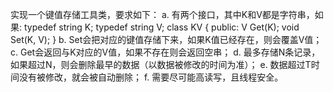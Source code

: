 实现一个键值存储工具类，要求如下：
a.  有两个接口，其中K和V都是字符串，如果:
typedef string K;
typedef string V;
class KV {
public:
    V Get(K);
     void Set(K, V);
}
b.  Set会把对应的键值存储下来，如果K值已经存在，则会覆盖V值；
c.  Get会返回与K对应的V值，如果不存在则会返回空串；
d.  最多存储N条记录，如果超过N，则会删除最早的数据（以数据被修改的时间为准）；
e.  数据超过T时间没有被修改，就会被自动删除；
f.  需要尽可能高读写，且线程安全。

